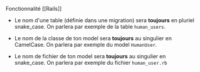 Fonctionnalité [[Rails]]

-   Le nom d'une table (définie dans une migration) sera **toujours** en pluriel snake_case. On parlera par exemple de la table `human_users`.

-   Le nom de la classe de ton model sera **toujours** au singulier en CamelCase. On parlera par exemple du model `HumanUser`.

-   Le nom de fichier de ton model sera **toujours** au singulier en snake_case. On parlera par exemple du fichier `human_user.rb`